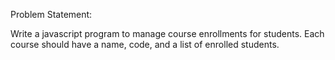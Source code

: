 Problem Statement:

Write a javascript program to manage course enrollments for students. Each course should have a name, code, and a list of enrolled students.
